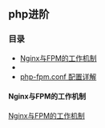 ## php进阶

### 目录
- [Nginx与FPM的工作机制](#Nginx与FPM的工作机制)
- 
- [php-fpm.conf 配置详解]()


#### Nginx与FPM的工作机制
[Nginx与FPM的工作机制](https://zhuanlan.zhihu.com/p/20694204)